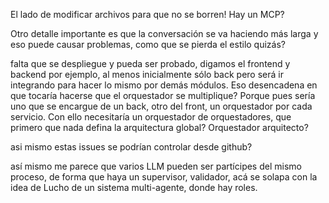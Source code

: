 El lado de modificar archivos para que no se borren! Hay un MCP?

Otro detalle importante es que la conversación se va haciendo más larga y eso puede causar problemas, como que se pierda el estilo quizás?

falta que se despliegue y pueda ser probado, digamos el frontend y backend por ejemplo, al menos inicialmente sólo back pero será ir integrando para hacer lo mismo por demás módulos.
Eso desencadena en que tocaría hacerse que el orquestador se multiplique? Porque pues sería uno que se encargue de un back, otro del front, un orquestador por cada servicio. Con ello necesitaría un orquestador de orquestadores, que primero que nada defina la arquitectura global? Orquestador arquitecto?

asi mismo estas issues se podrían controlar desde github?

así mismo me parece que varios LLM pueden ser partícipes del mismo proceso, de forma que haya un supervisor, validador, acá se solapa con la idea de Lucho de un sistema multi-agente, donde hay roles.
